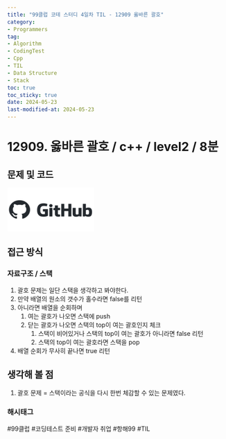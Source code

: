 ```yaml
---
title: "99클럽 코테 스터디 4일차 TIL - 12909 옳바른 괄호"
category:
- Programmers
tag:
- Algorithm
- CodingTest
- Cpp
- TIL
- Data Structure
- Stack
toc: true
toc_sticky: true
date: 2024-05-23
last-modified-at: 2024-05-23
---
```


# 12909. 옳바른 괄호 / c++ / level2 / 8분

## 문제 및 코드

[<img src="https://github.com/Sho1007/sho1007.github.io/blob/main/assets/images/github-logo-vector.png?raw=true" width="200" height="100"/>](https://github.com/Sho1007/Algorithm/tree/main/%ED%94%84%EB%A1%9C%EA%B7%B8%EB%9E%98%EB%A8%B8%EC%8A%A4/2/12909.%E2%80%85%EC%98%AC%EB%B0%94%EB%A5%B8%E2%80%85%EA%B4%84%ED%98%B8)

## 접근 방식
### 자료구조 / 스택
1. 괄호 문제는 일단 스택을 생각하고 봐야한다.
2. 만약 배열의 원소의 갯수가 홀수라면 false를 리턴
3. 아니라면 배열을 순회하며
    1. 여는 괄호가 나오면 스택에 push
    2. 닫는 괄호가 나오면 스택의 top이 여는 괄호인지 체크
        1. 스택이 비어있거나 스택의 top이 여는 괄호가 아니라면 false 리턴
        2. 스택의 top이 여는 괄호라면 스택을 pop
4. 배열 순회가 무사히 끝나면 true 리턴


## 생각해 볼 점
1. 괄호 문제 = 스택이라는 공식을 다시 한번 체감할 수 있는 문제였다.

###  해시태그
#99클럽 #코딩테스트 준비 #개발자 취업 #항해99 #TIL
